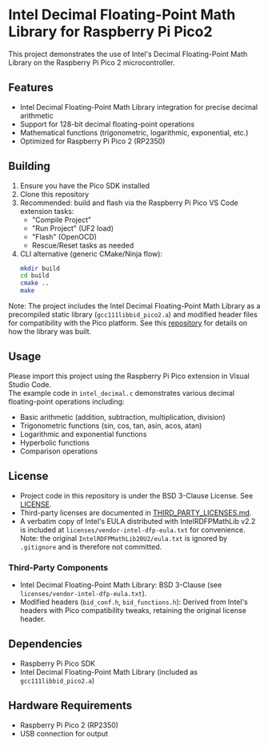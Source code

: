 # Intel Decimal Floating-Point Math Library for Raspberry Pi Pico2

This project demonstrates the use of Intel's Decimal Floating-Point Math Library on the Raspberry Pi Pico 2 microcontroller.

## Features

- Intel Decimal Floating-Point Math Library integration for precise decimal arithmetic
- Support for 128-bit decimal floating-point operations
- Mathematical functions (trigonometric, logarithmic, exponential, etc.)
- Optimized for Raspberry Pi Pico 2 (RP2350)

## Building

1. Ensure you have the Pico SDK installed
2. Clone this repository
3. Recommended: build and flash via the Raspberry Pi Pico VS Code extension tasks:
   - "Compile Project"
   - "Run Project" (UF2 load)
   - "Flash" (OpenOCD)
   - Rescue/Reset tasks as needed
4. CLI alternative (generic CMake/Ninja flow):
   ```bash
   mkdir build
   cd build
   cmake ..
   make
   ```
Note: The project includes the Intel Decimal Floating-Point Math Library as a precompiled static library (`gcc111libbid_pico2.a`) and modified header files for compatibility with the Pico platform. See this [repository](https://github.com/ice458/Intel_RDFP_Library_Builder_for_RPi_Pico2) for details on how the library was built.

## Usage
Please import this project using the Raspberry Pi Pico extension in Visual Studio Code.  
The example code in `intel_decimal.c` demonstrates various decimal floating-point operations including:

- Basic arithmetic (addition, subtraction, multiplication, division)
- Trigonometric functions (sin, cos, tan, asin, acos, atan)
- Logarithmic and exponential functions
- Hyperbolic functions
- Comparison operations

## License

- Project code in this repository is under the BSD 3-Clause License. See [LICENSE](LICENSE).
- Third-party licenses are documented in [THIRD_PARTY_LICENSES.md](THIRD_PARTY_LICENSES.md).
- A verbatim copy of Intel's EULA distributed with IntelRDFPMathLib v2.2 is included at `licenses/vendor-intel-dfp-eula.txt` for convenience. Note: the original `IntelRDFPMathLib20U2/eula.txt` is ignored by `.gitignore` and is therefore not committed.

### Third-Party Components

- Intel Decimal Floating-Point Math Library: BSD 3-Clause (see `licenses/vendor-intel-dfp-eula.txt`).
- Modified headers (`bid_conf.h`, `bid_functions.h`): Derived from Intel's headers with Pico compatibility tweaks, retaining the original license header.

## Dependencies

- Raspberry Pi Pico SDK
- Intel Decimal Floating-Point Math Library (included as `gcc111libbid_pico2.a`)

## Hardware Requirements

- Raspberry Pi Pico 2 (RP2350)
- USB connection for output


